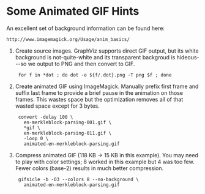 # Some Animated GIF Hints

An excellent set of background information can be found here:

    http://www.imagemagick.org/Usage/anim_basics/

1. Create source images. GraphViz supports direct GIF output, but its
   white background is not-quite-white and its transparent backgroud is
   hideous---so we output to PNG and then convert to GIF.

        for f in *dot ; do dot -o ${f/.dot}.png -T png $f ; done

2. Create animated GIF using ImageMagick. Manually prefix first frame
   and suffix last frame to provide a brief pause in the animation on
   those frames. This wastes space but the optimization removes all of
   that wasted space except for 3 bytes.

        convert -delay 100 \
          en-merkleblock-parsing-001.gif \
          *gif \
          en-merkleblock-parsing-011.gif \
          -loop 0 \
          animated-en-merkleblock-parsing.gif

3. Compress animated GIF (118 KB -> 15 KB in this example). You may need
   to play with color settings; 8 worked in this example but 4 was too
   few. Fewer colors (base-2) results in much better compression.

        gifsicle -b -O3 --colors 8 --no-background \
          animated-en-merkleblock-parsing.gif

